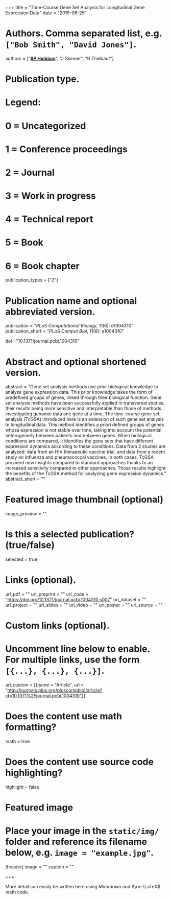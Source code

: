+++
title = "Time-Course Gene Set Analysis for Longitudinal Gene Expression Data"
date = "2015-06-25"

# Authors. Comma separated list, e.g. `["Bob Smith", "David Jones"]`.
authors = ["<u>**BP Hejblum**</u>", "J Skinner", "R Thiébaut"]

# Publication type.
# Legend:
# 0 = Uncategorized
# 1 = Conference proceedings
# 2 = Journal
# 3 = Work in progress
# 4 = Technical report
# 5 = Book
# 6 = Book chapter
publication_types = ["2"]

# Publication name and optional abbreviated version.
publication = "*PLoS Computational Biology*, 11(6): e1004310"
publication_short = "*PLoS Comput Biol*, 11(6): e1004310"

doi ="10.1371/journal.pcbi.1004310"

# Abstract and optional shortened version.
abstract = "Gene set analysis methods use prior biological knowledge to analyze gene expression data. This prior knowledge takes the form of predefined groups of genes, linked through their biological function. Gene set analysis methods have been successfully applied in transversal studies, their results being more sensitive and interpretable than those of methods investigating genomic data one gene at a time. The time-course gene set analysis (TcGSA) introduced here is an extension of such gene set analysis to longitudinal data. This method identifies a priori defined groups of genes whose expression is not stable over time, taking into account the potential heterogeneity between patients and between genes. When biological conditions are compared, it identifies the gene sets that have different expression dynamics according to these conditions. Data from 2 studies are analyzed: data from an HIV therapeutic vaccine trial, and data from a recent study on influenza and pneumococcal vaccines. In both cases, TcGSA provided new insights compared to standard approaches thanks to an increased sensitivity compared to other approaches. Those results highlight the benefits of the TcGSA method for analyzing gene expression dynamics."
abstract_short = ""

# Featured image thumbnail (optional)
image_preview = ""

# Is this a selected publication? (true/false)
selected = true

# Links (optional).
url_pdf = ""
url_preprint = ""
url_code = "https://doi.org/10.1371/journal.pcbi.1004310.s007"
url_dataset = ""
url_project = ""
url_slides = ""
url_video = ""
url_poster = ""
url_source = ""

# Custom links (optional).
#   Uncomment line below to enable. For multiple links, use the form `[{...}, {...}, {...}]`.
url_custom = [{name = "Article", url = "http://journals.plos.org/ploscompbiol/article?id=10.1371%2Fjournal.pcbi.1004310"}]

# Does the content use math formatting?
math = true

# Does the content use source code highlighting?
highlight = false

# Featured image
# Place your image in the `static/img/` folder and reference its filename below, e.g. `image = "example.jpg"`.
[header]
image = ""
caption = ""

+++

More detail can easily be written here using *Markdown* and $\rm \LaTeX$ math code.
